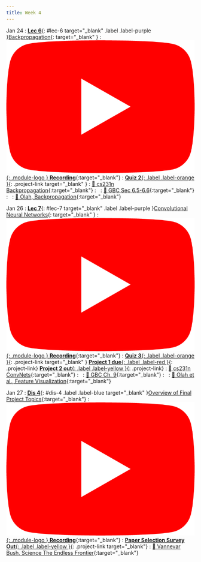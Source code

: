 ```yaml
---
title: Week 4
---
```


Jan 24
: [**Lec 6**](/assets/slides/deeprob_06_backpropagation.pdf){: #lec-6 target="_blank" .label .label-purple }[Backpropagation](/assets/slides/deeprob_06_backpropagation.pdf){: target="_blank" }
  : [![](/assets/logos/yt_icon_rgb.png){: .module-logo } **Recording**](https://youtu.be/H-gvK41qCJU){:target="_blank"}
: [**Quiz 2**{: .label .label-orange }](https://www.gradescope.com/courses/480760){: .project-link target="_blank" }
  : [📖 cs231n Backpropagation](https://cs231n.github.io/optimization-2/){:target="_blank"}
: &nbsp;
  : [📖 GBC Sec 6.5-6.6](https://www.deeplearningbook.org/contents/mlp.html#pf25){:target="_blank"}
: &nbsp;
  : [📖 Olah, Backpropagation](http://colah.github.io/posts/2015-08-Backprop/){:target="_blank"}



Jan 26
: [**Lec 7**](/assets/slides/deeprob_07_convolutional_neural_networks.pdf){: #lec-7 target="_blank" .label .label-purple }[Convolutional Neural Networks](/assets/slides/deeprob_07_convolutional_neural_networks.pdf){: target="_blank" }
  : [![](/assets/logos/yt_icon_rgb.png){: .module-logo } **Recording**](https://youtu.be/f6tcbJJyJdw){:target="_blank"}
: [**Quiz 3**{: .label .label-orange }](https://www.gradescope.com/courses/480760){: .project-link target="_blank" } [**Project 1 due**{: .label .label-red }](/projects/project1/){: .project-link} [**Project 2 out**{: .label .label-yellow }](/projects/#project-2){: .project-link}
  : [📖 cs231n ConvNets](https://cs231n.github.io/convolutional-networks/){:target="_blank"}
: &nbsp;
  : [📖 GBC Ch. 9](https://www.deeplearningbook.org/contents/convnets.html){:target="_blank"}
: &nbsp;
  : [📖 Olah et al., Feature Visualization](https://distill.pub/2017/feature-visualization/){:target="_blank"}




Jan 27
: [**Dis 4**](/assets/slides/deeprob_discussion_04.pdf){: #dis-4 .label .label-blue target="_blank" }[Overview of Final Project Topics](/assets/slides/deeprob_discussion_04.pdf){:target="_blank"}
  : [![](/assets/logos/yt_icon_rgb.png){: .module-logo } **Recording**](https://youtu.be/xlydm11pIFg){:target="_blank"}
: [**Paper Selection Survey Out**{: .label .label-yellow }](https://www.gradescope.com/courses/480760){: .project-link target="_blank"}
  : [📖 Vannevar Bush, Science The Endless Frontier](https://www.nsf.gov/od/lpa/nsf50/vbush1945.htm){:target="_blank"}
